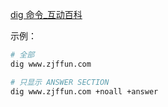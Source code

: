 [dig 命令\_互动百科](http://www.baike.com/wiki/dig%E5%91%BD%E4%BB%A4)

示例：

```bash
# 全部
dig www.zjffun.com

# 只显示 ANSWER SECTION
dig www.zjffun.com +noall +answer
```
